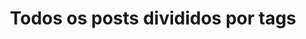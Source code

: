 ---
layout: tags
permalink: /tags/
title: Todos os posts divididos por tags
author_profile: false
excerpt: "Veja todas as tags utilizadas no blog"
---